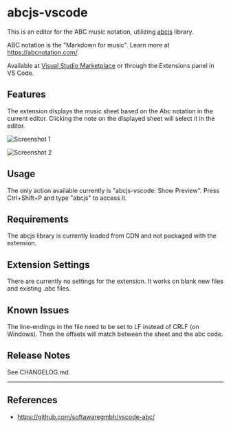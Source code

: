 # abcjs-vscode

This is an editor for the ABC music notation, utilizing [abcjs](https://abcjs.net/) library.

ABC notation is the "Markdown for music". Learn more at https://abcnotation.com/.

Available at [Visual Studio Marketplace](https://marketplace.visualstudio.com/items?itemName=alensiljak.abcjs-vscode) or through the Extensions panel in VS Code.

## Features

The extension displays the music sheet based on the Abc notation in the current editor.
Clicking the note on the displayed sheet will select it in the editor.

![Screenshot 1](https://imgur.com/v5y0qVB.png)

![Screenshot 2](https://imgur.com/HMILUbe.png)

## Usage

The only action available currently is "abcjs-vscode: Show Preview".
Press Ctrl+Shift+P and type "abcjs" to access it.

## Requirements

The abcjs library is currently loaded from CDN and not packaged with the extension.

## Extension Settings

There are currently no settings for the extension. It works on blank new files and existing .abc files.

<!--
Include if your extension adds any VS Code settings through the `contributes.configuration` extension point.

For example:

This extension contributes the following settings:

* `myExtension.enable`: enable/disable this extension
* `myExtension.thing`: set to `blah` to do something
-->

## Known Issues

The line-endings in the file need to be set to LF instead of CRLF (on Windows). Then the offsets will match between the sheet and the abc code.

## Release Notes

See CHANGELOG.md.

--------------------------------------------------------------------------------------------------


## References

- https://github.com/softawaregmbh/vscode-abc/

<!--
Documentation:

- [vscode API](https://code.visualstudio.com/api)
- [Samples](https://github.com/Microsoft/vscode-extension-samples)
- Editor
  - [Custom Editor](https://code.visualstudio.com/api/extension-guides/custom-editors)
  - [Editing sample](https://github.com/microsoft/vscode-extension-samples/blob/master/document-editing-sample/src/extension.ts#L8-L20)
  - [Show Offset extension](https://github.com/ramya-rao-a/show-offset/blob/master/src/extension.ts)
- [Text Document Show Options](https://code.visualstudio.com/api/references/vscode-api#TextDocumentShowOptions)
- [Syntax](https://code.visualstudio.com/api/language-extensions/syntax-highlight-guide)
- [Publishing](https://code.visualstudio.com/api/working-with-extensions/publishing-extension)

-->
